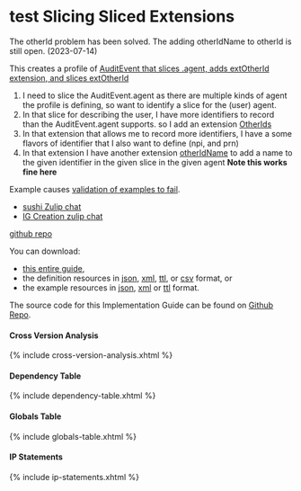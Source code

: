 # test Slicing Sliced Extensions

The otherId problem has been solved. The adding otherIdName to otherId is still open. (2023-07-14)

This creates a profile of [AuditEvent that slices .agent, adds extOtherId extension, and slices extOtherId](StructureDefinition-ThirdSliceProfile.html) 

1. I need to slice the AuditEvent.agent as there are multiple kinds of agent the profile is defining, so want to identify a slice for the (user) agent.
2. In that slice for describing the user, I have more identifiers to record than the AuditEvent.agent supports. so I add an extension [OtherIds](StructureDefinition-OtherId.html)
3. In that extension that allows me to record more identifiers, I have a some flavors of identifier that I also want to define (npi, and prn) 
4. In that extension I have another extension [otherIdName](StructureDefinition-OtherIdName.html) to add a name to the given identifier in the given slice in the given agent **Note this works fine here**


Example causes [validation of examples to fail](qa.html). 

- [sushi Zulip chat](https://chat.fhir.org/#narrow/stream/215610-shorthand/topic/slicing.20an.20extension.20on.20a.20slice)
- [IG Creation zulip chat](https://chat.fhir.org/#narrow/stream/179252-IG-creation/topic/slicing.20sliced.20extension)

[github repo](https://github.com/JohnMoehrke/SlicingSlicedExtension)

You can download:

- [this entire guide](full-ig.zip),
- the definition resources in [json](definitions.json.zip), [xml](definitions.xml.zip), [ttl](definitions.ttl.zip), or [csv](csvs.zip) format, or
- the example resources in [json](examples.json.zip), [xml](examples.xml.zip) or [ttl](examples.ttl.zip) format.

The source code for this Implementation Guide can be found on [Github Repo](https://github.com/JohnMoehrke/NorwayAudit).

#### Cross Version Analysis

{% include cross-version-analysis.xhtml %}

#### Dependency Table

{% include dependency-table.xhtml %}

#### Globals Table

{% include globals-table.xhtml %}

#### IP Statements

{% include ip-statements.xhtml %}
